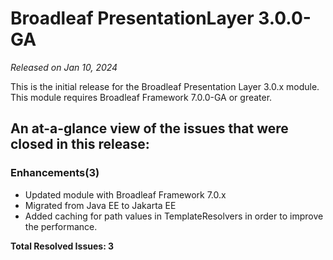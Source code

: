 # Broadleaf PresentationLayer 3.0.0-GA

_Released on Jan 10, 2024_

This is the initial release for the Broadleaf Presentation Layer 3.0.x module. This module requires Broadleaf Framework 7.0.0-GA or greater.

## An at-a-glance view of the issues that were closed in this release:

### Enhancements(3)
- Updated module with Broadleaf Framework 7.0.x
- Migrated from Java EE to Jakarta EE
- Added caching for path values in TemplateResolvers in order to improve the performance.

**Total Resolved Issues: 3**
